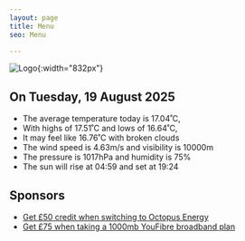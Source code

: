 ```yaml
---
layout: page
title: Menu
seo: Menu

---
```


![Logo](/images/logo.jpg){:width="832px"}

<!-- weather_marker starts -->
## On Tuesday, 19 August 2025

- The average temperature today is 17.04˚C,
- With highs of 17.51˚C and lows of 16.64˚C,
- It may feel like 16.76˚C with broken clouds
- The wind speed is 4.63m/s and visibility is 10000m
- The pressure is 1017hPa and humidity is 75%
- The sun will rise at 04:59 and set at 19:24

<!-- weather_marker ends -->

## Sponsors

- [Get £50 credit when switching to Octopus Energy](https://bit.ly/3oD1nnS)
- [Get £75 when taking a 1000mb YouFibre broadband plan](https://aklam.io/91zWhU?)
